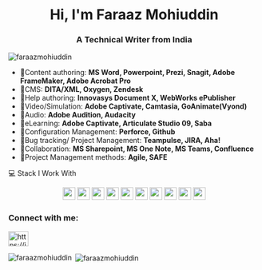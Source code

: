 <h1 align="center">Hi, I'm Faraaz Mohiuddin</h1>
<h3 align="center">A Technical Writer from India</h3>

<p align="left"> <img src="https://komarev.com/ghpvc/?username=faraazmohiuddin&label=Profile%20views&color=0e75b6&style=flat" alt="faraazmohiuddin" /> </p>

- 💬Content authoring: **MS Word, Powerpoint, Prezi, Snagit, Adobe FrameMaker, Adobe Acrobat Pro**
- 💬CMS: **DITA/XML, Oxygen, Zendesk**
- 💬Help authoring: **Innovasys Document X, WebWorks ePublisher**
- 💬Video/Simulation: **Adobe Captivate, Camtasia, GoAnimate(Vyond)**
- 💬Audio: **Adobe Audition, Audacity**
- 💬eLearning: **Adobe Captivate, Articulate Studio 09, Saba**
- 💬Configuration Management: **Perforce, Github**
- 💬Bug tracking/ Project Management: **Teampulse, JIRA, Aha!**
- 💬Collaboration: **MS Sharepoint, MS One Note, MS Teams, Confluence**
- 💬Project Management methods: **Agile, SAFE**



💻 Stack I Work With

<p align="center">
<img src="https://img.shields.io/badge/Audio-Adobe%20Audition%20%7C%20Audacity-blue?&style=for-the-badge" height="25"/>
<img src="https://img.shields.io/badge/CMS%20-DITA%2FXML%20%7C%20Oxygen%20%7C%20Zendesk-blue?&style=for-the-badge" height="25"/>
<img src="https://img.shields.io/badge/Project%20Management%20methods-Agile%20%7C%20SAFE-blue?&style=for-the-badge" height="25"/>
<img src="https://img.shields.io/badge/Configuration%20Management-%20Perforce%20%7C%20Github-green?&style=for-the-badge" height="25"/>
<img src="https://img.shields.io/badge/eLearning-Adobe%20Captivate%20%7C%20Articulate%20Studio%2009%20%7C%20Saba-green?&style=for-the-badge" height="25"/>
<img src="https://img.shields.io/badge/Help%20authoring-Innovasys%20Document%20X%20%7C%20WebWorks%20ePublisher-yellowgreen?&style=for-the-badge" height="25"/>  
<img src="https://img.shields.io/badge/Bug%20tracking%2F%20Project%20Management%20%20-Teampulse%20%7C%20JIRA%20%7C%20Aha!-yellow?&style=for-the-badge" height="25"/>
<img src="https://img.shields.io/badge/Video%2FSimulation-Adobe%20Captivate%20%7C%20Camtasia%20%7C%20GoAnimate(Vyond)-brightgreen?&style=for-the-badge" height="25"/>
<img src="https://img.shields.io/badge/Collaboration-MS%20Sharepoint%20%7C%20MS%20One%20Note%20%7C%20MS%20Teams%20%7C%20Confluence-red?&style=for-the-badge" height="25"/>
<img src="https://img.shields.io/badge/Content%20authoring-MS%20Word%20%7C%20Powerpoint%20%7C%20Prezi%20%7C%20Snagit%20%7C%20Adobe%20FrameMaker%20%7C%20Adobe%20Acrobat%20Pro-yellow?&style=for-the-badge" height="25"/>
  
 
</p>

<h3 align="left">Connect with me:</h3>
<p align="left">
<a href="https://in.linkedin.com/in/faraazmohiuddin" target="blank"><img align="center" src="https://raw.githubusercontent.com/rahuldkjain/github-profile-readme-generator/master/src/images/icons/Social/linked-in-alt.svg" alt="https://in.linkedin.com/in/faraazmohiuddin" height="30" width="40" /></a>
</p>

<p><img align="left" src="https://github-readme-stats.vercel.app/api/top-langs?username=faraazmohiuddin&show_icons=true&locale=en&layout=compact" alt="faraazmohiuddin" /></p>

<p>&nbsp;<img align="center" src="https://github-readme-stats.vercel.app/api?username=faraazmohiuddin&show_icons=true&locale=en" alt="faraazmohiuddin" /></p><!--
**faraazmohiuddin/faraazmohiuddin** is a ✨ _special_ ✨ repository because its `README.md` (this file) appears on your GitHub profile.

Here are some ideas to get you started:

- 🔭 I’m currently working on ...
- 🌱 I’m currently learning ...
- 👯 I’m looking to collaborate on ...
- 🤔 I’m looking for help with ...
- 💬 Ask me about ...
- 📫 How to reach me: ...
- 😄 Pronouns: ...
- ⚡ Fun fact: ...
-->
